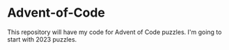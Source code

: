 # Advent-of-Code
This repository will have my code for Advent of Code puzzles. I'm going to start with 2023 puzzles.
